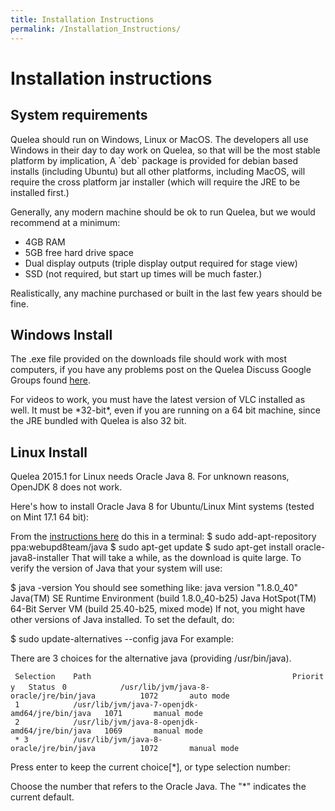 ```yaml
---
title: Installation Instructions
permalink: /Installation_Instructions/
---
```


# Installation instructions

System requirements
-------------------

Quelea should run on Windows, Linux or MacOS. The developers all use Windows in their day to day work on Quelea, so that will be the most stable platform by implication, A \`deb\` package is provided for debian based installs (including Ubuntu) but all other platforms, including MacOS, will require the cross platform jar installer (which will require the JRE to be installed first.)

Generally, any modern machine should be ok to run Quelea, but we would recommend at a minimum:

-   4GB RAM
-   5GB free hard drive space
-   Dual display outputs (triple display output required for stage view)
-   SSD (not required, but start up times will be much faster.)

Realistically, any machine purchased or built in the last few years should be fine.

Windows Install
---------------

The .exe file provided on the downloads file should work with most computers, if you have any problems post on the Quelea Discuss Google Groups found [here](https://groups.google.com/forum/#!forum/quelea-discuss).

For videos to work, you must have the latest version of VLC installed as well. It must be \*32-bit\*, even if you are running on a 64 bit machine, since the JRE bundled with Quelea is also 32 bit.

Linux Install
-------------

Quelea 2015.1 for Linux needs Oracle Java 8. For unknown reasons, OpenJDK 8 does not work.

Here's how to install Oracle Java 8 for Ubuntu/Linux Mint systems (tested on Mint 17.1 64 bit):

From the [instructions here](http://tecadmin.net/install-oracle-java-8-jdk-8-ubuntu-via-ppa/) do this in a terminal: $ sudo add-apt-repository ppa:webupd8team/java $ sudo apt-get update $ sudo apt-get install oracle-java8-installer That will take a while, as the download is quite large. To verify the version of Java that your system will use:

$ java -version You should see something like: java version "1.8.0_40" Java(TM) SE Runtime Environment (build 1.8.0_40-b25) Java HotSpot(TM) 64-Bit Server VM (build 25.40-b25, mixed mode) If not, you might have other versions of Java installed. To set the default, do:

$ sudo update-alternatives --config java For example:

There are 3 choices for the alternative java (providing /usr/bin/java).

` Selection    Path                                             Priority   Status`
` 0            /usr/lib/jvm/java-8-oracle/jre/bin/java          1072       auto mode`
` 1            /usr/lib/jvm/java-7-openjdk-amd64/jre/bin/java   1071       manual mode`
` 2            /usr/lib/jvm/java-8-openjdk-amd64/jre/bin/java   1069       manual mode`
` * 3          /usr/lib/jvm/java-8-oracle/jre/bin/java          1072       manual mode`

Press enter to keep the current choice\[\*\], or type selection number:

Choose the number that refers to the Oracle Java. The "\*" indicates the current default.
